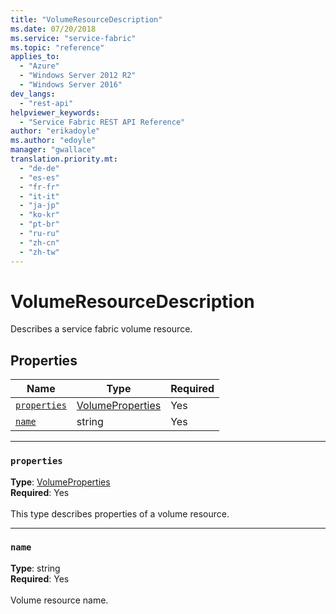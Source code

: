 ```yaml
---
title: "VolumeResourceDescription"
ms.date: 07/20/2018
ms.service: "service-fabric"
ms.topic: "reference"
applies_to: 
  - "Azure"
  - "Windows Server 2012 R2"
  - "Windows Server 2016"
dev_langs: 
  - "rest-api"
helpviewer_keywords: 
  - "Service Fabric REST API Reference"
author: "erikadoyle"
ms.author: "edoyle"
manager: "gwallace"
translation.priority.mt: 
  - "de-de"
  - "es-es"
  - "fr-fr"
  - "it-it"
  - "ja-jp"
  - "ko-kr"
  - "pt-br"
  - "ru-ru"
  - "zh-cn"
  - "zh-tw"
---
```

# VolumeResourceDescription

Describes a service fabric volume resource.

## Properties
| Name | Type | Required |
| --- | --- | --- |
| [`properties`](#properties) | [VolumeProperties](sfclient-v63-model-volumeproperties.md) | Yes |
| [`name`](#name) | string | Yes |

____
### `properties`
__Type__: [VolumeProperties](sfclient-v63-model-volumeproperties.md) <br/>
__Required__: Yes<br/>
<br/>
This type describes properties of a volume resource.

____
### `name`
__Type__: string <br/>
__Required__: Yes<br/>
<br/>
Volume resource name.
